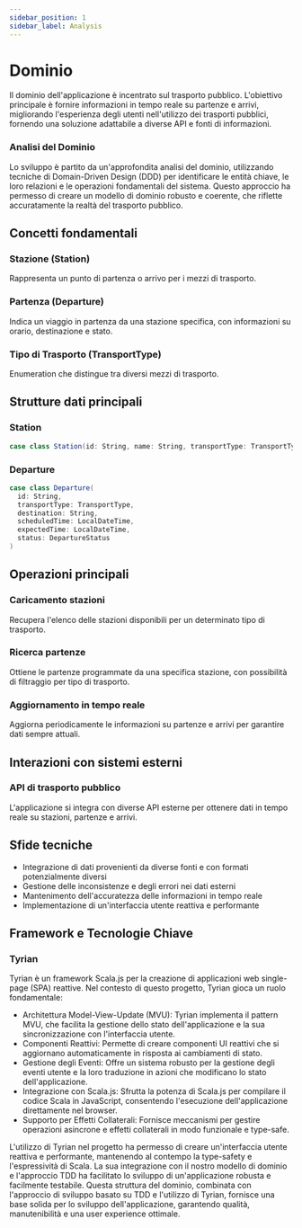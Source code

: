 ```yaml
---
sidebar_position: 1
sidebar_label: Analysis
---
```


# Dominio

Il dominio dell'applicazione è incentrato sul trasporto pubblico. L'obiettivo principale è fornire informazioni in tempo reale su partenze e arrivi, migliorando l'esperienza degli utenti nell'utilizzo dei trasporti pubblici, fornendo una soluzione
adattabile a diverse API e fonti di informazioni.

### Analisi del Dominio
Lo sviluppo è partito da un'approfondita analisi del dominio, utilizzando tecniche di Domain-Driven Design (DDD) per identificare le entità chiave, le loro relazioni e le operazioni fondamentali del sistema. Questo approccio ha permesso di creare un modello di dominio robusto e coerente, che riflette accuratamente la realtà del trasporto pubblico.

## Concetti fondamentali

### Stazione (Station)
Rappresenta un punto di partenza o arrivo per i mezzi di trasporto. 

### Partenza (Departure)
Indica un viaggio in partenza da una stazione specifica, con informazioni su orario, destinazione e stato.


### Tipo di Trasporto (TransportType)
Enumeration che distingue tra diversi mezzi di trasporto.

## Strutture dati principali

### Station
```scala
case class Station(id: String, name: String, transportType: TransportType)
```

### Departure
```scala
case class Departure(
  id: String,
  transportType: TransportType,
  destination: String,
  scheduledTime: LocalDateTime,
  expectedTime: LocalDateTime,
  status: DepartureStatus
)
```


## Operazioni principali

### Caricamento stazioni
Recupera l'elenco delle stazioni disponibili per un determinato tipo di trasporto.

### Ricerca partenze
Ottiene le partenze programmate da una specifica stazione, con possibilità di filtraggio per tipo di trasporto.

### Aggiornamento in tempo reale
Aggiorna periodicamente le informazioni su partenze e arrivi per garantire dati sempre attuali.

## Interazioni con sistemi esterni

### API di trasporto pubblico
L'applicazione si integra con diverse API esterne per ottenere dati in tempo reale su stazioni, partenze e arrivi.

## Sfide tecniche

- Integrazione di dati provenienti da diverse fonti e con formati potenzialmente diversi
- Gestione delle inconsistenze e degli errori nei dati esterni
- Mantenimento dell'accuratezza delle informazioni in tempo reale
- Implementazione di un'interfaccia utente reattiva e performante

## Framework e Tecnologie Chiave
### Tyrian
Tyrian è un framework Scala.js per la creazione di applicazioni web single-page (SPA) reattive. Nel contesto di questo progetto, Tyrian gioca un ruolo fondamentale:

- Architettura Model-View-Update (MVU): Tyrian implementa il pattern MVU, che facilita la gestione dello stato dell'applicazione e la sua sincronizzazione con l'interfaccia utente.
- Componenti Reattivi: Permette di creare componenti UI reattivi che si aggiornano automaticamente in risposta ai cambiamenti di stato.
- Gestione degli Eventi: Offre un sistema robusto per la gestione degli eventi utente e la loro traduzione in azioni che modificano lo stato dell'applicazione.
- Integrazione con Scala.js: Sfrutta la potenza di Scala.js per compilare il codice Scala in JavaScript, consentendo l'esecuzione dell'applicazione direttamente nel browser.
- Supporto per Effetti Collaterali: Fornisce meccanismi per gestire operazioni asincrone e effetti collaterali in modo funzionale e type-safe.

L'utilizzo di Tyrian nel progetto ha permesso di creare un'interfaccia utente reattiva e performante, mantenendo al contempo la type-safety e l'espressività di Scala. La sua integrazione con il nostro modello di dominio e l'approccio TDD ha facilitato lo sviluppo di un'applicazione robusta e facilmente testabile.
Questa struttura del dominio, combinata con l'approccio di sviluppo basato su TDD e l'utilizzo di Tyrian, fornisce una base solida per lo sviluppo dell'applicazione, garantendo qualità, manutenibilità e una user experience ottimale.